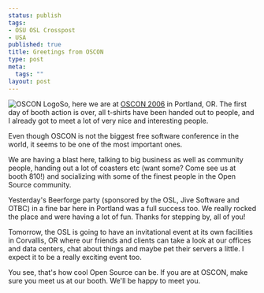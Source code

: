 ```yaml
--- 
status: publish
tags: 
- OSU OSL Crosspost
- USA
published: true
title: Greetings from OSCON
type: post
meta: 
  tags: ""
layout: post
---
```

<img id="image83" src="http://fredericiana.com/wp-content/uploads/2006/07/oscon-small.png" alt="OSCON Logo" class="alignright" />So, here we are at <a href="http://conferences.oreillynet.com/os2006/" target="_blank">OSCON 2006</a> in Portland, OR. The first day of booth action is over, all t-shirts have been handed out to people, and I already got to meet a lot of very nice and interesting people.

Even though OSCON is not the biggest free software conference in the world, it seems to be one of the most important ones.

We are having a blast here, talking to big business as well as community people, handing out a lot of coasters etc (want some? Come see us at booth 810!) and socializing with some of the finest people in the Open Source community.

Yesterday's Beerforge party (sponsored by the OSL, Jive Software and OTBC) in a fine bar here in Portland was a full success too. We really rocked the place and were having a lot of fun. Thanks for stepping by, all of you!

Tomorrow, the OSL is going to have an invitational event at its own facilities in Corvallis, OR where our friends and clients can take a look at our offices and data centers, chat about things and maybe pet their servers a little. I expect it to be a really exciting event too.

You see, that's how cool Open Source can be. If you are at OSCON, make sure you meet us at our booth. We'll be happy to meet you.
